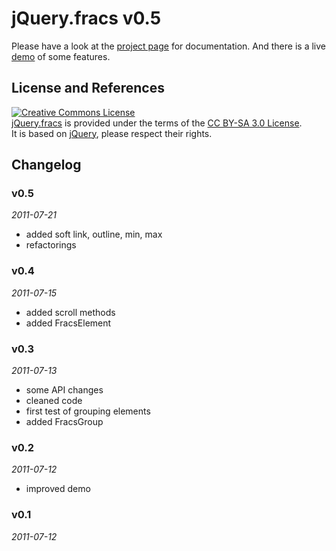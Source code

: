 # jQuery.fracs v0.5

Please have a look at the [project page](http://larsjung.de/fracs) for documentation.
And there is a live [demo](http://larsjung.de/fracs/demo) of some features.


## License and References

<a rel="license" href="http://creativecommons.org/licenses/by-sa/3.0/"><img alt="Creative Commons License" style="border-width:0" src="http://i.creativecommons.org/l/by-sa/3.0/88x31.png" /></a>  
[jQuery.fracs](http://larsjung.de/fracs) is provided under the terms of the [CC BY-SA 3.0 License](http://creativecommons.org/licenses/by-sa/3.0/).  
It is based on
[jQuery](http://jquery.com),
please respect their rights.


## Changelog

### v0.5
*2011-07-21*

* added soft link, outline, min, max
* refactorings


### v0.4
*2011-07-15*

* added scroll methods
* added FracsElement


### v0.3
*2011-07-13*

* some API changes
* cleaned code
* first test of grouping elements
* added FracsGroup


### v0.2
*2011-07-12*

* improved demo


### v0.1
*2011-07-12*
